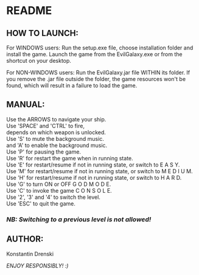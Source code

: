 # README

## HOW TO LAUNCH:

For WINDOWS users: Run the setup.exe file, choose installation folder and install the game. Launch the game from the EvilGalaxy.exe or from the shortcut on your desktop.

For NON-WINDOWS users: Run the EvilGalaxy.jar file WITHIN its folder. If you remove the .jar file outside the folder, the game resources won't be found, which will result in a failure to load the game.



## MANUAL: 

Use the ARROWS to navigate your ship.   
Use 'SPACE' and 'CTRL' to fire,   
depends on which weapon is unlocked.  
Use 'S' to mute the background music.  
and 'A' to enable the background music.  
Use 'P' for pausing the game.  
Use 'R' for restart the game when in running state.  
Use 'E' for restart/resume if not in running state, or switch to E A S Y.  
Use 'M' for restart/resume if not in running state, or switch to M E D I U M.  
Use 'H' for restart/resume if not in running state, or switch to H A R D.  
Use 'G' to turn ON or OFF G O D M O D E.  
Use 'C' to invoke the game C O N S O L E.  
Use '2', '3' and '4' to switch the level.  
Use 'ESC' to quit the game.  

### *NB: Switching to a previous level is not allowed!*



## AUTHOR: 

Konstantin Drenski


*ENJOY RESPONSIBLY! :)*
